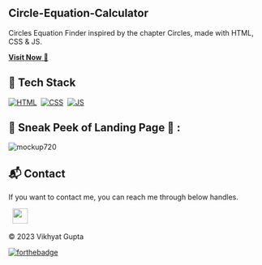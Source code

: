 ## Circle-Equation-Calculator
Circles Equation Finder inspired by the chapter Circles, made with HTML, CSS & JS.

<a href="https://portfolio.vikhyatgupta1.repl.co/the%20projects/circles%20equation/index.html" target="_blank">**Visit Now** 🚀</a>


## 📌 Tech Stack
[![HTML](https://img.shields.io/badge/html5%20-%23E34F26.svg?&style=for-the-badge&logo=html5&logoColor=white)](https://github.com/search?q=user%3AVikhyatz+html)&nbsp;
[![CSS](https://img.shields.io/badge/css3%20-%231572B6.svg?&style=for-the-badge&logo=css3&logoColor=white)](https://github.com/search?q=user%3AVikhyatz+css)&nbsp;
[![JS](https://img.shields.io/badge/javascript%20-%23323330.svg?&style=for-the-badge&logo=javascript&logoColor=%23F7DF1E)](https://github.com/search?q=user%3AVikhyatz+javascript)


## 📌 Sneak Peek of Landing Page 🙈 :
![mockup720](https://portfolio.vikhyatgupta1.repl.co/assets/images/circles%20equation%20project.png)


<h2>📬 Contact</h2>


If you want to contact me, you can reach me through below handles.

&nbsp;&nbsp;<a href="https://www.linkedin.com/in/vikhyat-gupta-933450246/"><img src="https://www.felberpr.com/wp-content/uploads/linkedin-logo.png" width="30"></img></a>

© 2023 Vikhyat Gupta


[![forthebadge](https://forthebadge.com/images/badges/built-with-love.svg)](https://forthebadge.com)
